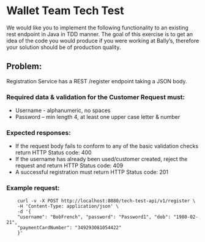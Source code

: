 # Wallet Team Tech Test

We would like you to implement the following functionality to an existing rest endpoint in Java in TDD manner. The goal of this exercise is to get an idea of the code you would produce if you were working at Bally’s, therefore your solution should be of production quality.

## Problem:
Registration Service has a REST /register endpoint taking a JSON body.

### Required data & validation for the Customer Request must:
*	Username - alphanumeric, no spaces
*	Password – min length 4, at least one upper case letter & number

### Expected responses:
*	If the request body fails to conform to any of the basic validation checks return HTTP Status code: 400
*	If the username has already been used/customer created, reject the request and return HTTP Status code: 409
*	A successful registration must return HTTP Status code: 201

### Example request:
```
    curl -v -X POST http://localhost:8080/tech-test-api/v1/register \
    -H 'Content-Type: application/json' \
    -d '{
    "username": "BobFrench", "password": "Password1", "dob": "1980-02-21",
    "paymentCardNumber": "349293081054422"
    }'
```
